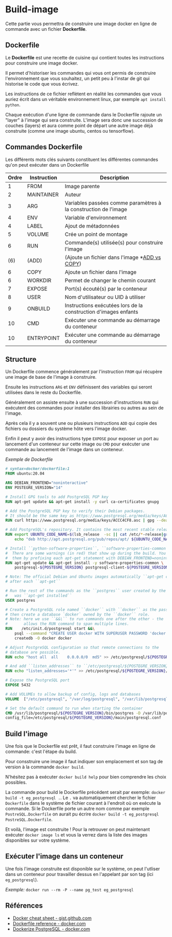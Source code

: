 # Build-image

Cette partie vous permettra de construire une image docker en ligne de commande avec un fichier **Dockerfile**.

## Dockerfile

Le **Dockerfile** est une recette de cuisine qui contient toutes les instructions pour construire une image docker.

Il permet d'historiser les commandes qui vous ont permis de construire l'environnement que vous souhaitez, un petit peu à l'instar de git qui historise le code que vous écrivez.

Les instructions de ce fichier reflètent en réalité les commandes que vous auriez écrit dans un véritable environnement linux, par exemple `apt install python`.

Chaque exécution d'une ligne de commande dans le Dockerfile rajoute un "layer" à l'image qui sera construite. L'image sera donc une succession de couches (layers) et aura comme point de départ une autre image déjà construite (comme une image ubuntu, centos ou tensorflow).

## Commandes Dockerfile

Les différents mots clés suivants constituent les différentes commandes qu'on peut exécuter dans un Dockerfile

|Ordre|Instruction|Description|
|-----|-----------|-----------|
|1|FROM|Image parente|
|2|MAINTAINER|Auteur|
|3|ARG|Variables passées comme paramètres à la construction de l'image|
|4|ENV|Variable d'environnement|
|4|LABEL|Ajout de métadonnées|
|5|VOLUME|Crée un point de montage|
|6|RUN|Commande(s) utilisée(s) pour construire l'image|
|(6)|(ADD)|(Ajoute un fichier dans l'image \*[ADD vs COPY](https://nickjanetakis.com/blog/docker-tip-2-the-difference-between-copy-and-add-in-a-dockerile))|
|6|COPY|Ajoute un fichier dans l'image|
|6|WORKDIR|Permet de changer le chemin courant|
|7|EXPOSE|Port(s) écouté(s) par le conteneur|
|8|USER|Nom d'utilisateur ou UID à utiliser|
|9|ONBUILD|Instructions exécutées lors de la construction d'images enfants|
|10|CMD|Exécuter une commande au démarrage du conteneur|
|10|ENTRYPOINT|Exécuter une commande au démarrage du conteneur|

## Structure

Un Dockerfile commence généralement par l'instruction `FROM` qui récupère une image de base de l'image à construire.

Ensuite les instructions `ARG` et `ENV` définissent des variables qui seront utilisées dans le reste du Dockerfile.

Généralement on assiste ensuite à une succession d'instructions `RUN` qui exécutent des commandes pour installer des librairies ou autres au sein de l'image.

Après cela il y a souvent une ou plusieurs instructions `ADD` qui copie des fichiers ou dossiers du système hôte vers l'image docker.

Enfin il peut y avoir des instructions type `EXPOSE` pour exposer un port au lancement d'un conteneur sur cette image ou `CMD` pour exécuter une commande au lancement de l'image dans un conteneur.

*Exemple de Dockerfile*

```Dockerfile
# syntax=docker/dockerfile:1
FROM ubuntu:20.04

ARG DEBIAN_FRONTEND="noninteractive"
ENV POSTEGRE_VERSION="14"

# Install GPG tools to add PostgreSQL PGP key
RUN apt-get update && apt-get install -y curl ca-certificates gnupg

# Add the PostgreSQL PGP key to verify their Debian packages.
# It should be the same key as https://www.postgresql.org/media/keys/ACCC4CF8.asc
RUN curl https://www.postgresql.org/media/keys/ACCC4CF8.asc | gpg --dearmor | tee /etc/apt/trusted.gpg.d/apt.postgresql.org.gpg >/dev/null

# Add PostgreSQL's repository. It contains the most recent stable release of PostgreSQL.
RUN export UBUNTU_CODE_NAME=$(lsb_release  -sc || cat /etc/*-release|grep -oP  'CODENAME=\K\w+$'|head -1) && \
    echo "deb http://apt.postgresql.org/pub/repos/apt/ ${UBUNTU_CODE_NAME}-pgdg main" > /etc/apt/sources.list.d/pgdg.list

# Install ``python-software-properties``, ``software-properties-common`` and PostgreSQL ${POSTEGRE_VERSION}
#  There are some warnings (in red) that show up during the build. You can hide
#  them by prefixing each apt-get statement with DEBIAN_FRONTEND=noninteractive
RUN apt-get update && apt-get install -y software-properties-common \
    postgresql-${POSTEGRE_VERSION} postgresql-client-${POSTEGRE_VERSION} postgresql-contrib-${POSTEGRE_VERSION}

# Note: The official Debian and Ubuntu images automatically ``apt-get clean``
# after each ``apt-get``

# Run the rest of the commands as the ``postgres`` user created by the ``postgres-${POSTEGRE_VERSION}`` package when it 
#   was ``apt-get installed``
USER postgres

# Create a PostgreSQL role named ``docker`` with ``docker`` as the password and
# then create a database `docker` owned by the ``docker`` role.
# Note: here we use ``&&\`` to run commands one after the other - the ``\``
#       allows the RUN command to span multiple lines.
RUN    /etc/init.d/postgresql start &&\
    psql --command "CREATE USER docker WITH SUPERUSER PASSWORD 'docker';" &&\
    createdb -O docker docker

# Adjust PostgreSQL configuration so that remote connections to the
# database are possible.
RUN echo "host all  all    0.0.0.0/0  md5" >> /etc/postgresql/${POSTEGRE_VERSION}/main/pg_hba.conf

# And add ``listen_addresses`` to ``/etc/postgresql/${POSTEGRE_VERSION}/main/postgresql.conf``
RUN echo "listen_addresses='*'" >> /etc/postgresql/${POSTEGRE_VERSION}/main/postgresql.conf

# Expose the PostgreSQL port
EXPOSE 5432

# Add VOLUMEs to allow backup of config, logs and databases
VOLUME  ["/etc/postgresql", "/var/log/postgresql", "/var/lib/postgresql"]

# Set the default command to run when starting the container
CMD /usr/lib/postgresql/${POSTEGRE_VERSION}/bin/postgres -D /var/lib/postgresql/${POSTEGRE_VERSION}/main -c \
config_file=/etc/postgresql/${POSTEGRE_VERSION}/main/postgresql.conf

```

## Build l'image

Une fois que le Dockerfile est prêt, il faut construire l'image en ligne de commande: c'est l'étape du build.

Pour consstruire une image il faut indiquer son emplacement et son tag de version à la commande `docker build`.

N'hésitez pas à exécuter `docker build help` pour bien comprendre les choix possibles.

La commande pour build le Dockerfile précédent serait par exemple: `docker build -t eg_postgresql .`. Le `.` va automatiquement chercher le fichier `Dockerfile` dans le système de fichier courant à l'endroit où on exécute la commande. Si le Dockerfile porte un autre nom comme par exemple `PostreSQL.Dockerfile` on aurait pu écrire `docker build -t eg_postgresql PostreSQL.Dockerfile`.

Et voilà, l'image est construite ! Pour la retrouver on peut maintenant exécuter `docker image ls` et vous la verrez dans la liste des images disponibles sur votre système.

## Exécuter l'image dans un conteneur

Une fois l'image construite est disponible sur le système, on peut l'utliser dans un conteneur pour travailler dessus en l'appelant par son tag (ici `eg_postgresql`).

*Exemple:* `docker run --rm -P --name pg_test eg_postgresql`

## Références

- [Docker cheat sheet - gist.github.com](https://gist.github.com/jpchateau/4efb6ed0587c1c0e37c3#instructions-dockerfile)
- [Dockerfile reference - docker.com](https://docs.docker.com/engine/reference/builder/#/dockerfile-reference)
- [Dockerize PostgreSQL - docker.com](https://docs.docker.com/samples/postgresql_service/)
